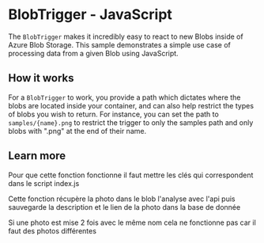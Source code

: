 # BlobTrigger - JavaScript

The `BlobTrigger` makes it incredibly easy to react to new Blobs inside of Azure Blob Storage. This sample demonstrates a simple use case of processing data from a given Blob using JavaScript.

## How it works

For a `BlobTrigger` to work, you provide a path which dictates where the blobs are located inside your container, and can also help restrict the types of blobs you wish to return. For instance, you can set the path to `samples/{name}.png` to restrict the trigger to only the samples path and only blobs with ".png" at the end of their name.

## Learn more

Pour que cette fonction fonctionne il faut mettre les clés qui correspondent dans le script index.js

Cette fonction récupère la photo dans le blob l'analyse avec l'api puis sauvegarde la description et le lien de la photo dans la base de donnée

Si une photo est mise 2 fois avec le même nom cela ne fonctionne pas car il faut des photos différentes